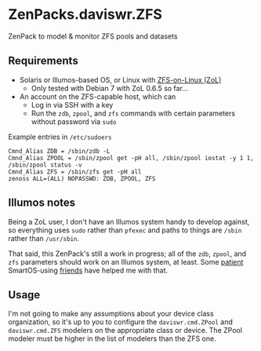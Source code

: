 # ZenPacks.daviswr.ZFS

ZenPack to model & monitor ZFS pools and datasets

## Requirements

* Solaris or Illumos-based OS, or Linux with [ZFS-on-Linux (ZoL)](http://zfsonlinux.org/)
  * Only tested with Debian 7 with ZoL 0.6.5 so far...
* An account on the ZFS-capable host, which can
  * Log in via SSH with a key
  * Run the `zdb`, `zpool`, and `zfs` commands with certain parameters without password via `sudo`

Example entries in `/etc/sudoers`

```
Cmnd_Alias ZDB = /sbin/zdb -L
Cmnd_Alias ZPOOL = /sbin/zpool get -pH all, /sbin/zpool iostat -y 1 1, /sbin/zpool status -v
Cmnd_Alias ZFS = /sbin/zfs get -pH all
zenoss ALL=(ALL) NOPASSWD: ZDB, ZPOOL, ZFS
```
## Illumos notes
Being a ZoL user, I don't have an Illumos system handy to develop against, so everything uses `sudo` rather than `pfexec` and paths to things are `/sbin` rather than `/usr/sbin`.

That said, this ZenPack's still a work in progress; all of the `zdb`, `zpool`, and `zfs` parameters should work on an Illumos system, at least. Some [patient](https://github.com/Crosse) SmartOS-using [friends](https://github.com/baileytj3) have helped me with that.

## Usage

I'm not going to make any assumptions about your device class organization, so it's up to you to configure the `daviswr.cmd.ZPool` and `daviswr.cmd.ZFS` modelers on the appropriate class or device. The ZPool modeler must be higher in the list of modelers than the ZFS one.
